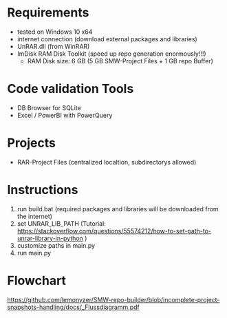 # Requirements
* tested on Windows 10 x64
* internet connection (download external packages and libraries)
* UnRAR.dll (from WinRAR)
* ImDisk RAM Disk Toolkit (speed up repo generation enormously!!!)
  * RAM Disk size: 6 GB (5 GB SMW-Project Files + 1 GB repo Buffer)
  
# Code validation Tools
  * DB Browser for SQLite
  * Excel / PowerBI with PowerQuery

# Projects
* RAR-Project Files (centralized localtion, subdirectorys allowed)

# Instructions
1. run build.bat (required packages and libraries will be downloaded from the internet)
2. set UNRAR_LIB_PATH (Tutorial: https://stackoverflow.com/questions/55574212/how-to-set-path-to-unrar-library-in-python )
3. customize paths in main.py
4. run main.py

# Flowchart
https://github.com/lemonyzer/SMW-repo-builder/blob/incomplete-project-snapshots-handling/docs/_Flussdiagramm.pdf
